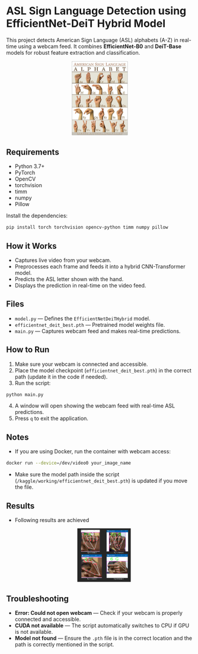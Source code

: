 # ASL Sign Language Detection using EfficientNet-DeiT Hybrid Model

This project detects American Sign Language (ASL) alphabets (A-Z) in real-time using a webcam feed. It combines **EfficientNet-B0** and **DeiT-Base** models for robust feature extraction and classification.
<p align="center">
  <img src="asl_lang.jpg" alt="ASL Sign Language Detection" width="30%" />
</p>


## Requirements

- Python 3.7+
- PyTorch
- OpenCV
- torchvision
- timm
- numpy
- Pillow

Install the dependencies:

```bash
pip install torch torchvision opencv-python timm numpy pillow
```

## How it Works

- Captures live video from your webcam.
- Preprocesses each frame and feeds it into a hybrid CNN-Transformer model.
- Predicts the ASL letter shown with the hand.
- Displays the prediction in real-time on the video feed.

## Files

- `model.py` — Defines the `EfficientNetDeiTHybrid` model.
- `efficientnet_deit_best.pth` — Pretrained model weights file.
- `main.py` — Captures webcam feed and makes real-time predictions.

## How to Run

1. Make sure your webcam is connected and accessible.
2. Place the model checkpoint (`efficientnet_deit_best.pth`) in the correct path (update it in the code if needed).
3. Run the script:

```bash
python main.py
```

4. A window will open showing the webcam feed with real-time ASL predictions.
5. Press `q` to exit the application.

## Notes

- If you are using Docker, run the container with webcam access:

```bash
docker run --device=/dev/video0 your_image_name
```

- Make sure the model path inside the script (`/kaggle/working/efficientnet_deit_best.pth`) is updated if you move the file.

## Results
- Following results are achieved
   <p align="center">
  <img src="res.PNG" alt="ASL Sign Language Detection" width="30%" />
</p>

## Troubleshooting

- **Error: Could not open webcam** — Check if your webcam is properly connected and accessible.
- **CUDA not available** — The script automatically switches to CPU if GPU is not available.
- **Model not found** — Ensure the `.pth` file is in the correct location and the path is correctly mentioned in the script.
